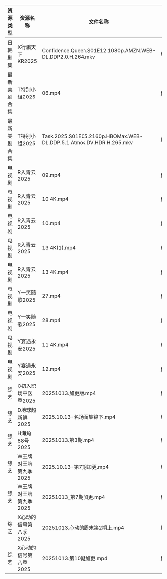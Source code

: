| 资源类型   | 资源名称          | 文件名称                                                                | 分享链接                                 | 更新时间                |
| ------ | ------------- | ------------------------------------------------------------------- | ------------------------------------ | ------------------- |
| 日韩剧集   | X行骗天下KR2025   | Confidence.Queen.S01E12.1080p.AMZN.WEB-DL.DDP2.0.H.264.mkv          | https://pan.quark.cn/s/463fe5d8abf1  | 2025-10-13 01:28:29 |
| 最新美剧合集 | T特别小组2025     | 06.mp4                                                              | https://www.alipan.com/s/YFYyfWPQ2Mf | 2025-10-13 18:04:55 |
| 最新美剧合集 | T特别小组2025     | Task.2025.S01E05.2160p.HBOMax.WEB-DL.DDP.5.1.Atmos.DV.HDR.H.265.mkv | https://www.alipan.com/s/YFYyfWPQ2Mf | 2025-10-13 13:04:41 |
| 电视剧    | R入青云2025      | 09.mp4                                                              | https://www.alipan.com/s/7kV94cu2ZMy | 2025-10-13 20:04:29 |
| 电视剧    | R入青云2025      | 10 4K.mp4                                                           | https://www.alipan.com/s/7kV94cu2ZMy | 2025-10-13 18:04:37 |
| 电视剧    | R入青云2025      | 10.mp4                                                              | https://www.alipan.com/s/7kV94cu2ZMy | 2025-10-13 18:04:36 |
| 电视剧    | R入青云2025      | 13 4K(1).mp4                                                        | https://www.alipan.com/s/7kV94cu2ZMy | 2025-10-13 20:04:28 |
| 电视剧    | R入青云2025      | 13 4K.mp4                                                           | https://www.alipan.com/s/7kV94cu2ZMy | 2025-10-13 18:04:36 |
| 电视剧    | Y一笑随歌2025     | 27.mp4                                                              | https://www.alipan.com/s/HBWi8euiF1T | 2025-10-13 19:05:07 |
| 电视剧    | Y一笑随歌2025     | 28.mp4                                                              | https://www.alipan.com/s/HBWi8euiF1T | 2025-10-13 19:05:06 |
| 电视剧    | Y宴遇永安2025     | 11 4K.mp4                                                           | https://www.alipan.com/s/VE78Z2R4ZAM | 2025-10-13 00:05:34 |
| 电视剧    | Y宴遇永安2025     | 12.mp4                                                              | https://www.alipan.com/s/VE78Z2R4ZAM | 2025-10-13 19:05:12 |
| 综艺     | C初入职场中医季2025  | 20251013.加更版.mp4                                                    | https://pan.quark.cn/s/869074432f49  | 2025-10-13 16:19:42 |
| 综艺     | D地球超新鲜2025    | 2025.10.13-名场面集锦下.mp4                                               | https://pan.quark.cn/s/7c7a70c32dd5  | 2025-10-13 12:29:07 |
| 综艺     | H海角88号2025    | 20251013.第3期.mp4                                                    | https://pan.quark.cn/s/6a6312f9dbbc  | 2025-10-13 12:30:11 |
| 综艺     | W王牌对王牌第九季2025 | 2025.10.13-第7期加更.mp4                                                | https://pan.quark.cn/s/b5f4a2ecde94  | 2025-10-13 12:33:32 |
| 综艺     | W王牌对王牌第九季2025 | 20251013_第7期加更.mp4                                                  | https://www.alipan.com/s/w9CqDPEeGeX | 2025-10-13 18:05:40 |
| 综艺     | X心动的信号第八季2025 | 20251013.心动的周末第2期上.mp4                                              | https://pan.quark.cn/s/2ed22d9e58e2  | 2025-10-13 16:34:15 |
| 综艺     | X心动的信号第八季2025 | 20251013.第10期加更.mp4                                                 | https://pan.quark.cn/s/2ed22d9e58e2  | 2025-10-13 16:34:11 |
